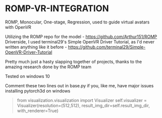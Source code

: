 # ROMP-VR-INTEGRATION
ROMP, Monocular, One-stage, Regression, used to guide virtual avatars with OpenVR

Utilizing the ROMP repo for the model - https://github.com/Arthur151/ROMP
Driverside, I used terminal29's Simple OpenVR Driver Tutorial, as I'd never written anything like it before - https://github.com/terminal29/Simple-OpenVR-Driver-Tutorial

Pretty much just a hasty slapping together of projects, thanks to the amazing research done by the ROMP team

Tested on windows 10

Comment these two lines out in base.py if you, like me, have major issues installing pytorch3d on windows
> from visualization.visualization import Visualizer
> self.visualizer = Visualizer(resolution=(512,512), result_img_dir=self.result_img_dir, with_renderer=True)
